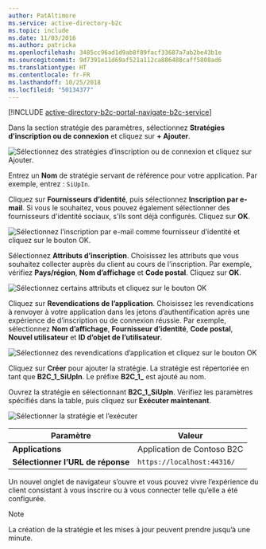 ```yaml
---
author: PatAltimore
ms.service: active-directory-b2c
ms.topic: include
ms.date: 11/03/2016
ms.author: patricka
ms.openlocfilehash: 3485cc96ad1d9ab8f89facf33687a7ab2be43b1e
ms.sourcegitcommit: 9d7391e11d69af521a112ca886488caff5808ad6
ms.translationtype: HT
ms.contentlocale: fr-FR
ms.lasthandoff: 10/25/2018
ms.locfileid: "50134377"
---
```

[!INCLUDE [active-directory-b2c-portal-navigate-b2c-service](active-directory-b2c-portal-navigate-b2c-service.md)]

Dans la section stratégie des paramètres, sélectionnez **Stratégies d’inscription ou de connexion** et cliquez sur **+ Ajouter**.

![Sélectionnez des stratégies d’inscription ou de connexion et cliquez sur Ajouter.](media/active-directory-b2c-create-sign-in-sign-up-policy/add-b2c-signup-signin-policy.png)

Entrez un **Nom** de stratégie servant de référence pour votre application. Par exemple, entrez : `SiUpIn`.

Cliquez sur **Fournisseurs d’identité**, puis sélectionnez **Inscription par e-mail**. Si vous le souhaitez, vous pouvez également sélectionner des fournisseurs d'identité sociaux, s'ils sont déjà configurés. Cliquez sur **OK**.

![Sélectionnez l’inscription par e-mail comme fournisseur d’identité et cliquez sur le bouton OK.](media/active-directory-b2c-create-sign-in-sign-up-policy/add-b2c-signup-signin-identity-providers.png)

Sélectionnez **Attributs d’inscription**. Choisissez les attributs que vous souhaitez collecter auprès du client au cours de l’inscription. Par exemple, vérifiez **Pays/région**, **Nom d’affichage** et **Code postal**. Cliquez sur **OK**.

![Sélectionnez certains attributs et cliquez sur le bouton OK](media/active-directory-b2c-create-sign-in-sign-up-policy/add-b2c-signup-signin-sign-up-attributes.png)

Cliquez sur **Revendications de l’application**. Choisissez les revendications à renvoyer à votre application dans les jetons d’authentification après une expérience de d’inscription ou de connexion réussie. Par exemple, sélectionnez **Nom d’affichage**, **Fournisseur d’identité**, **Code postal**, **Nouvel utilisateur** et **ID d’objet de l’utilisateur**.

![Sélectionnez des revendications d’application et cliquez sur le bouton OK](media/active-directory-b2c-create-sign-in-sign-up-policy/add-b2c-signup-signin-application-claims.png)

Cliquez sur **Créer** pour ajouter la stratégie. La stratégie est répertoriée en tant que **B2C_1_SiUpIn**. Le préfixe **B2C_1_** est ajouté au nom.

Ouvrez la stratégie en sélectionnant **B2C_1_SiUpIn**. Vérifiez les paramètres spécifiés dans la table, puis cliquez sur **Exécuter maintenant**.

![Sélectionner la stratégie et l’exécuter](media/active-directory-b2c-create-sign-in-sign-up-policy/run-b2c-signup-signin-policy.png)

| Paramètre      | Valeur  |
| ------------ | ------ |
| **Applications** | Application de Contoso B2C |
| **Sélectionner l’URL de réponse** | `https://localhost:44316/` |

Un nouvel onglet de navigateur s’ouvre et vous pouvez vivre l’expérience du client consistant à vous inscrire ou à vous connecter telle qu’elle a été configurée.

> [!NOTE]
> La création de la stratégie et les mises à jour peuvent prendre jusqu’à une minute.
>